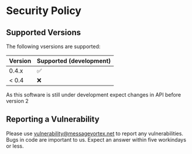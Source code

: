 # Security Policy

## Supported Versions

The following vsersions are supported:

| Version | Supported (development) | 
| ------- | ----------------------- |
| 0.4.x   | :white_check_mark:      |
| < 0.4   | :x:                     |

As this software is still under development expect changes in API before version 2

## Reporting a Vulnerability

Please use vulnerability@messagevortex.net to report any vulnerabilities. 
Bugs in code are important to us. Expect an answer within five workindays or less.
